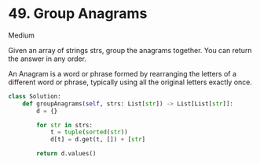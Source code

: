 # 49. Group Anagrams

Medium

Given an array of strings strs, group the anagrams together. You can return the
answer in any order.

An Anagram is a word or phrase formed by rearranging the letters of a different
word or phrase, typically using all the original letters exactly once.

```python
class Solution:
    def groupAnagrams(self, strs: List[str]) -> List[List[str]]:
        d = {}

        for str in strs:
            t = tuple(sorted(str))
            d[t] = d.get(t, []) + [str]

        return d.values()
```
